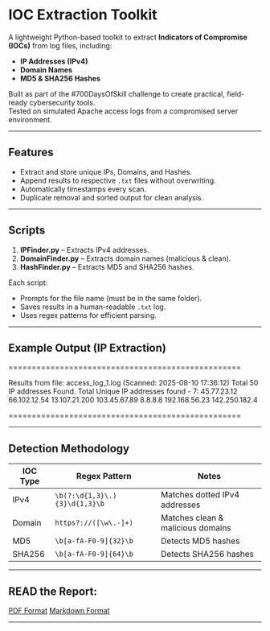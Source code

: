 # IOC Extraction Toolkit

A lightweight Python-based toolkit to extract **Indicators of Compromise (IOCs)** from log files, including:

- **IP Addresses (IPv4)**
- **Domain Names**
- **MD5 & SHA256 Hashes**

Built as part of the #700DaysOfSkill challenge to create practical, field-ready cybersecurity tools.  
Tested on simulated Apache access logs from a compromised server environment.

---

## Features
- Extract and store unique IPs, Domains, and Hashes.
- Append results to respective `.txt` files without overwriting.
- Automatically timestamps every scan.
- Duplicate removal and sorted output for clean analysis.

---

## Scripts
1. **IPFinder.py** – Extracts IPv4 addresses.
2. **DomainFinder.py** – Extracts domain names (malicious & clean).
3. **HashFinder.py** – Extracts MD5 and SHA256 hashes.

Each script:
- Prompts for the file name (must be in the same folder).
- Saves results in a human-readable `.txt` log.
- Uses regex patterns for efficient parsing.

---

## Example Output (IP Extraction)

==================================================

Results from file: access_log_1.log (Scanned: 2025-08-10 17:36:12)
Total 50 IP addresses Found.
Total Unique IP addresses found - 7:
45.77.23.12
66.102.12.54
13.107.21.200
103.45.67.89
8.8.8.8
192.168.56.23
142.250.182.4

==================================================

---

## Detection Methodology

| IOC Type  | Regex Pattern | Notes |
|-----------|--------------|-------|
| IPv4      | `\b(?:\d{1,3}\.){3}\d{1,3}\b` | Matches dotted IPv4 addresses |
| Domain    | `https?://([\w\.-]+)` | Matches clean & malicious domains |
| MD5       | `\b[a-fA-F0-9]{32}\b` | Detects MD5 hashes |
| SHA256    | `\b[a-fA-F0-9]{64}\b` | Detects SHA256 hashes |

---

## READ the Report:

[PDF Format](./IOCExtractionReport.pdf)
[Markdown Format](./IOCExtractionReport.md)

---
